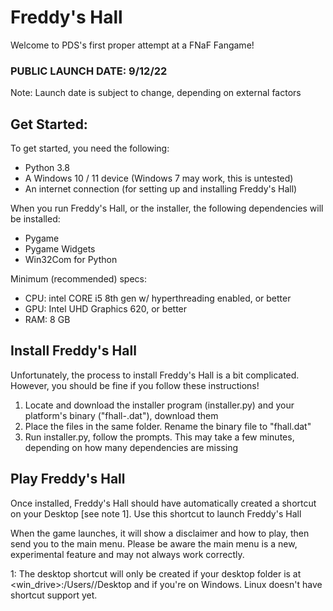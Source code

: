 # Freddy's Hall

Welcome to PDS's first proper attempt at a FNaF Fangame!
### **PUBLIC LAUNCH DATE: 9/12/22**
Note: Launch date is subject to change, depending on external factors


## Get Started:
To get started, you need the following:
- Python 3.8
- A Windows 10 / 11 device (Windows 7 may work, this is untested)
- An internet connection (for setting up and installing Freddy's Hall)

When you run Freddy's Hall, or the installer, the following dependencies will be installed:
- Pygame
- Pygame Widgets
- Win32Com for Python

Minimum (recommended) specs:
- CPU: intel CORE i5 8th gen w/ hyperthreading enabled, or better
- GPU: Intel UHD Graphics 620, or better
- RAM: 8 GB

## Install Freddy's Hall
Unfortunately, the process to install Freddy's Hall is a bit complicated. However, you should be fine if you follow these instructions!
1) Locate and download the installer program (installer.py) and your platform's binary ("fhall-<platform>.dat"), download them
2) Place the files in the same folder. Rename the binary file to "fhall.dat"
3) Run installer.py, follow the prompts. This may take a few minutes, depending on how many dependencies are missing

## Play Freddy's Hall
Once installed, Freddy's Hall should have automatically created a shortcut on your Desktop [see note 1]. Use this shortcut to launch Freddy's Hall
  
When the game launches, it will show a disclaimer and how to play, then send you to the main menu. Please be aware the main menu is a new, experimental feature and may not always work correctly.

1: The desktop shortcut will only be created if your desktop folder is at <win_drive>:/Users/<user>/Desktop and if you're on Windows. Linux doesn't have shortcut support yet.
